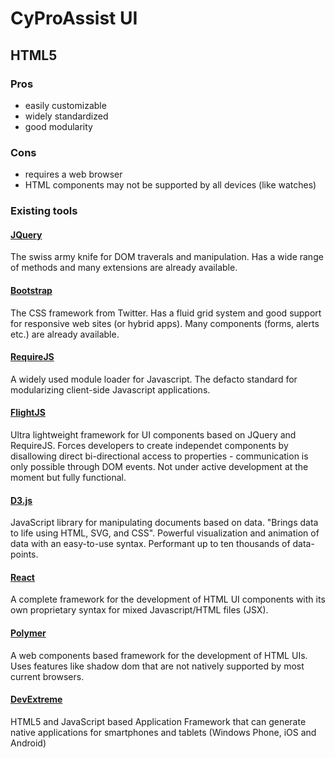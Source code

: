 # CyProAssist UI

## HTML5

### Pros

- easily customizable
- widely standardized
- good modularity

### Cons

- requires a web browser
- HTML components may not be supported by all devices (like watches)

### Existing tools

#### [JQuery](https://jquery.com/)

The swiss army knife for DOM traverals and manipulation.
Has a wide range of methods and many extensions are already available.

#### [Bootstrap](http://getbootstrap.com/)

The CSS framework from Twitter. Has a fluid grid system and good support for responsive web sites (or hybrid apps).
Many components (forms, alerts etc.) are already available.

#### [RequireJS](http://requirejs.org/)

A widely used module loader for Javascript. The defacto standard for modularizing client-side Javascript applications.

#### [FlightJS](https://github.com/flightjs/flight)

Ultra lightweight framework for UI components based on JQuery and RequireJS. 
Forces developers to create independet components by disallowing direct bi-directional access to properties - communication is
only possible through DOM events.
Not under active development at the moment but fully functional.

#### [D3.js](https://d3js.org/)

JavaScript library for manipulating documents based on data. "Brings data to life using HTML, SVG, and CSS". Powerful visualization and animation of data with an easy-to-use syntax. Performant up to ten thousands of data-points.

#### [React](https://facebook.github.io/react/)

A complete framework for the development of HTML UI components with its own proprietary syntax for mixed Javascript/HTML files (JSX).

#### [Polymer](https://www.polymer-project.org/)

A web components based framework for the development of HTML UIs. Uses features like shadow dom that are not natively supported by most current browsers.

#### [DevExtreme](http://js.devexpress.com/)

 HTML5 and JavaScript based Application Framework that can generate native applications for smartphones and tablets (Windows Phone, iOS and Android)
